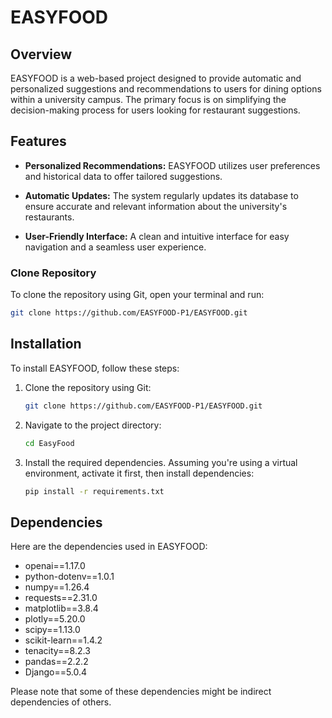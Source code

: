 # EASYFOOD

## Overview

EASYFOOD is a web-based project designed to provide automatic and personalized suggestions and recommendations to users for dining options within a university campus. The primary focus is on simplifying the decision-making process for users looking for restaurant suggestions.

## Features

- **Personalized Recommendations:** EASYFOOD utilizes user preferences and historical data to offer tailored suggestions.
  
- **Automatic Updates:** The system regularly updates its database to ensure accurate and relevant information about the university's restaurants.

- **User-Friendly Interface:** A clean and intuitive interface for easy navigation and a seamless user experience.

### Clone Repository

To clone the repository using Git, open your terminal and run:

```bash
git clone https://github.com/EASYFOOD-P1/EASYFOOD.git
```
## Installation

To install EASYFOOD, follow these steps:

1. Clone the repository using Git:

    ```bash
    git clone https://github.com/EASYFOOD-P1/EASYFOOD.git
    ```

2. Navigate to the project directory:

    ```bash
    cd EasyFood
    ```

3. Install the required dependencies. Assuming you're using a virtual environment, activate it first, then install dependencies:

    ```bash
    pip install -r requirements.txt
    ```

## Dependencies

Here are the dependencies used in EASYFOOD:

- openai==1.17.0
- python-dotenv==1.0.1
- numpy==1.26.4
- requests==2.31.0
- matplotlib==3.8.4
- plotly==5.20.0
- scipy==1.13.0
- scikit-learn==1.4.2
- tenacity==8.2.3
- pandas==2.2.2
- Django==5.0.4

Please note that some of these dependencies might be indirect dependencies of others.


